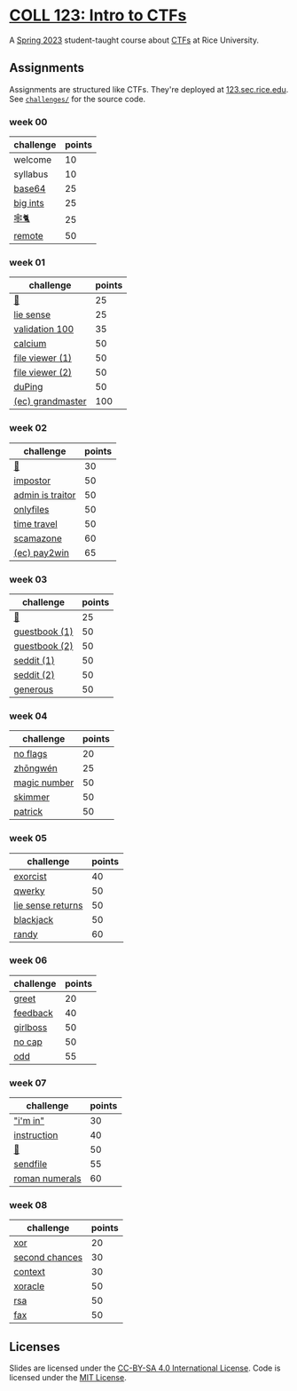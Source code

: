 # [COLL 123: Intro to CTFs](https://canvas.rice.edu/courses/55235)

A [Spring 2023](https://courses.rice.edu/courses/courses/!SWKSCAT.cat?p_action=COURSE&p_term=202320&p_crn=24405) student-taught course about [CTFs](https://sec.rice.edu/) at Rice University.

## Assignments

Assignments are structured like CTFs. They're deployed at [123.sec.rice.edu](https://123.sec.rice.edu). See [`challenges/`](./challenges) for the source code.

### week 00

| challenge                                  | points |
| ------------------------------------------ | ------ |
| welcome                                    | 10     |
| syllabus                                   | 10     |
| [base64](./challenges/01-intro/base64)     | 25     |
| [big ints](./challenges/01-intro/big-ints) | 25     |
| [🕸️🐈](./challenges/01-intro/nc)             | 25     |
| [remote](./challenges/01-intro/remote)     | 50     |

### week 01

| challenge                                            | points |
| ---------------------------------------------------- | ------ |
| [🍪](./challenges/02-web/cookie)                      | 25     |
| [lie sense](./challenges/02-web/lie-sense)           | 25     |
| [validation 100](./challenges/02-web/validation-100) | 35     |
| [calcium](./challenges/02-web/calcium)               | 50     |
| [file viewer (1)](./challenges/02-web/file-viewer-1) | 50     |
| [file viewer (2)](./challenges/02-web/file-viewer-2) | 50     |
| [duPing](./challenges/02-web/duping)                 | 50     |
| [(ec) grandmaster](./challenges/02-web/grandmaster)  | 100    |

### week 02

| challenge                                                | points |
| -------------------------------------------------------- | ------ |
| [🔎](./challenges/02-web/search)                          | 30     |
| [impostor](./challenges/02-web/impostor)                 | 50     |
| [admin is traitor](./challenges/02-web/admin-is-traitor) | 50     |
| [onlyfiles](./challenges/02-web/onlyfiles)               | 50     |
| [time travel](./challenges/02-web/time-travel)           | 50     |
| [scamazone](./challenges/02-web/scamazone)               | 60     |
| [(ec) pay2win](./challenges/02-web/pay2win)              | 65     |

### week 03

| challenge                                        | points |
| ------------------------------------------------ | ------ |
| [📸](./challenges/02-web/screenshot)              | 25     |
| [guestbook (1)](./challenges/02-web/guestbook-1) | 50     |
| [guestbook (2)](./challenges/02-web/guestbook-2) | 50     |
| [seddit (1)](./challenges/02-web/seddit-1)       | 50     |
| [seddit (2)](./challenges/02-web/seddit-2)       | 50     |
| [generous](./challenges/02-web/generous)         | 50     |

### week 04

| challenge                                        | points |
| ------------------------------------------------ | ------ |
| [no flags](./challenges/03-rev/no-flags)         | 20     |
| [zhōngwén](./challenges/03-rev/zhongwen)         | 25     |
| [magic number](./challenges/03-rev/magic-number) | 50     |
| [skimmer](./challenges/03-rev/skimmer)           | 50     |
| [patrick](./challenges/03-rev/patrick)           | 50     |

### week 05

| challenge                                                  | points |
| ---------------------------------------------------------- | ------ |
| [exorcist](./challenges/03-rev/exorcist)                   | 40     |
| [qwerky](./challenges/03-rev/qwerky)                       | 50     |
| [lie sense returns](./challenges/03-rev/lie-sense-returns) | 50     |
| [blackjack](./challenges/03-rev/blackjack)                 | 50     |
| [randy](./challenges/03-rev/randy)                         | 60     |

### week 06

| challenge                                | points |
| ---------------------------------------- | ------ |
| [greet](./challenges/04-pwn/greet)       | 20     |
| [feedback](./challenges/04-pwn/feedback) | 40     |
| [girlboss](./challenges/04-pwn/girlboss) | 50     |
| [no cap](./challenges/04-pwn/no-cap)     | 50     |
| [odd](./challenges/04-pwn/odd)           | 55     |

### week 07

| challenge                                            | points |
| ---------------------------------------------------- | ------ |
| ["i'm in"](./challenges/04-pwn/im-in)                | 30     |
| [instruction](./challenges/04-pwn/instruction)       | 40     |
| [🛝](./challenges/04-pwn/slide)                       | 50     |
| [sendfile](./challenges/04-pwn/sendfile)             | 55     |
| [roman numerals](./challenges/04-pwn/roman-numerals) | 60     |

### week 08

| challenge                                               | points |
| ------------------------------------------------------- | ------ |
| [xor](./challenges/05-crypto/xor)                       | 20     |
| [second chances](./challenges/05-crypto/second-chances) | 30     |
| [context](./challenges/05-crypto/context)               | 30     |
| [xoracle](./challenges/05-crypto/xoracle)               | 50     |
| [rsa](./challenges/05-crypto/pow)                       | 50     |
| [fax](./challenges/05-crypto/fax)                       | 50     |

## Licenses

Slides are licensed under the [CC-BY-SA 4.0 International License](./LICENSE-CC-BY-SA). Code is licensed under the [MIT License](./LICENSE-MIT).
